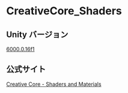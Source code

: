 # CreativeCore_Shaders

## Unity バージョン

[6000.0.16f1](https://unity.com/ja/releases/editor/whats-new/6000.0.16)

## 公式サイト

[Creative Core - Shaders and Materials](https://learn.unity.com/pathway/creative-core/unit/shaders-and-materials)
